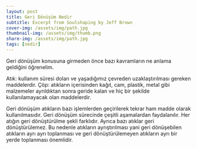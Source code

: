 ```yaml
---
layout: post
title: Geri Dönüşüm Nedir
subtitle: Excerpt from Soulshaping by Jeff Brown
cover-img: /assets/img/path.jpg
thumbnail-img: /assets/img/thumb.png
share-img: /assets/img/path.jpg
tags: [nedir]
---
```


Geri dönüşüm konusuna girmeden önce bazı kavramların ne anlama geldiğini öğrenelim. 

Atık: kullanım süresi dolan ve yaşadığımız çevreden uzaklaştırılması gereken maddelerdir.
Çöp: atıkların içerisinden kağıt, cam, plastik, metal gibi malzemeler ayrıldıktan sonra geride kalan ve hiç bir şekilde kullanılamayacak olan maddelerdir.



Geri dönüşüm atıkların bazı işlemlerden geçirilerek tekrar ham madde olarak kullanılmasıdır. Geri dönüşüm sürecinde çeşitli aşamalardan faydalanılır. Her atığın geri dönüştürülme şekli farklıdır. Ayrıca bazı atıklar geri dönüştürülemez. Bu nedenle atıkların ayrıştırılması yani geri dönüşebilen atıkların ayrı ayrı toplanması ve geri dönüştürülemeyen atıkların ayrı bir yerde toplanması önemlidir.
